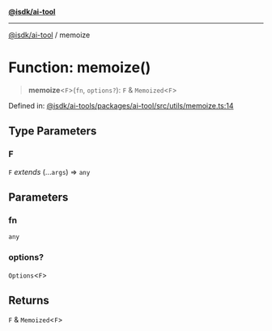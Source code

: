 [**@isdk/ai-tool**](../README.md)

***

[@isdk/ai-tool](../globals.md) / memoize

# Function: memoize()

> **memoize**\<`F`\>(`fn`, `options?`): `F` & `Memoized`\<`F`\>

Defined in: [@isdk/ai-tools/packages/ai-tool/src/utils/memoize.ts:14](https://github.com/isdk/ai-tool.js/blob/fb1809b53cc75a30928176c26910792b6b8a96e1/src/utils/memoize.ts#L14)

## Type Parameters

### F

`F` *extends* (...`args`) => `any`

## Parameters

### fn

`any`

### options?

`Options`\<`F`\>

## Returns

`F` & `Memoized`\<`F`\>
